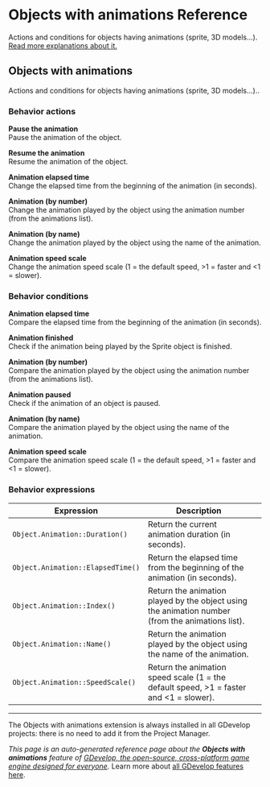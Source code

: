 # Objects with animations Reference

Actions and conditions for objects having animations (sprite, 3D models...). [Read more explanations about it.](/gdevelop5/objects)



## Objects with animations 

Actions and conditions for objects having animations (sprite, 3D models...).. 

### Behavior actions

**Pause the animation**  
Pause the animation of the object.

**Resume the animation**  
Resume the animation of the object.

**Animation elapsed time**  
Change the elapsed time from the beginning of the animation (in seconds).

**Animation (by number)**  
Change the animation played by the object using the animation number (from the animations list).

**Animation (by name)**  
Change the animation played by the object using the name of the animation.

**Animation speed scale**  
Change the animation speed scale (1 = the default speed, >1 = faster and <1 = slower).

### Behavior conditions

**Animation elapsed time**  
Compare the elapsed time from the beginning of the animation (in seconds).

**Animation finished**  
Check if the animation being played by the Sprite object is finished.

**Animation (by number)**  
Compare the animation played by the object using the animation number (from the animations list).

**Animation paused**  
Check if the animation of an object is paused.

**Animation (by name)**  
Compare the animation played by the object using the name of the animation.

**Animation speed scale**  
Compare the animation speed scale (1 = the default speed, >1 = faster and <1 = slower).

### Behavior expressions

| Expression | Description |  |
|-----|-----|-----|
| `Object.Animation::Duration()` | Return the current animation duration (in seconds). ||
| `Object.Animation::ElapsedTime()` | Return the elapsed time from the beginning of the animation (in seconds). ||
| `Object.Animation::Index()` | Return the animation played by the object using the animation number (from the animations list). ||
| `Object.Animation::Name()` | Return the animation played by the object using the name of the animation. ||
| `Object.Animation::SpeedScale()` | Return the animation speed scale (1 = the default speed, >1 = faster and <1 = slower). ||



---

The Objects with animations extension is always installed in all GDevelop projects: there is no need to add it from the Project Manager.

*This page is an auto-generated reference page about the **Objects with animations** feature of [GDevelop, the open-source, cross-platform game engine designed for everyone](https://gdevelop.io/).* Learn more about [all GDevelop features here](/gdevelop5/all-features).